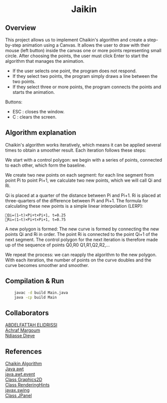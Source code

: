 <h1 align="center">Jaikin</h1>

## Overview
This project allows us to implement Chaikin's algorithm and create a step-by-step animation using a Canvas.
It allows the user to draw with their mouse (left button) inside the canvas one or more points representing small circle.
After choosing the points, the user must click Enter to start the algorithm that manages the animation.
- If the user selects one point, the program does not respond.
- If they select two points, the program simply draws a line between the two points.
- If they select three or more points, the program connects the points and starts the animation.

Buttons:
- ESC : closes the window.
- C : clears the screen.

## Algorithm explanation
Chaikin's algorithm works iteratively, which means it can be applied several times to obtain a smoother result. Each iteration follows these steps:

We start with a control polygon: we begin with a series of points, connected to each other, which form the baseline.

We create two new points on each segment: for each line segment from point Pi to point Pi+1, we calculate two new points, which we will call Qi and Ri.

Qi is placed at a quarter of the distance between Pi and Pi+1.
Ri is placed at three-quarters of the difference between Pi and Pi+1.
The formula for calculating these new points is a simple linear interpolation (LERP):
```
🔹Qi=(1−t)×Pi+t×Pi+1, t=0.25       
🔹Ri=(1−t)×Pi+t×Pi+1, t=0.75
```   
A new polygon is formed: The new curve is formed by connecting the new points Qi and Ri in order. The point Ri is connected to the point Qi+1 of the next segment. The control polygon for the next iteration is therefore made up of the sequence of points Q0,R0 Q1,R1,Q2,R2,...

We repeat the process: we can reapply the algorithm to the new polygon. With each iteration, the number of points on the curve doubles and the curve becomes smoother and smoother.


## Compilation & Run
```sh
    javac -d build Main.java
    java -cp build Main
```
## Collaborators
[ABDELFATTAH ELIDRISSI](https://github.com/aelidris)    
[Achraf Margoum](https://github.com/Margoumachraf)    
[Ndiasse Dieye](https://github.com/majnun917)    


## References
[Chaikin Algorithm](https://how.dev/answers/what-is-chaikins-algorithm)         
[Java awt](https://docs.oracle.com/javase/8/docs/api/java/awt/package-summary.html)             
[java.awt.event](https://docs.oracle.com/javase/8/docs/api/java/awt/event/package-summary.html)     
[Class Graphics2D ](https://docs.oracle.com/javase/8/docs/api/java/awt/Graphics2D.html)     
[Class RenderingHints](https://docs.oracle.com/javase/8/docs/api/java/awt/RenderingHints.html)      
[javax.swing](https://docs.oracle.com/javase/8/docs/api/javax/swing/package-summary.html)       
[Class JPanel](https://docs.oracle.com/javase/8/docs/api/javax/swing/JPanel.html)
